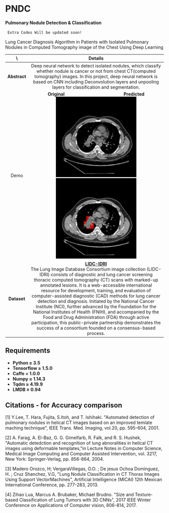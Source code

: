 # PNDC
**Pulmonary Nodule Detection & Classification**
```
 Extra Codes Will be updated soon!
 ```
Lung Cancer Diagnosis Algorithm in Patients with Isolated Pulmonary Nodules in Computed Tomography image of the Chest Using Deep Learning

\ | Details
 :-: | :-----:
 **Abstract** | Deep neural network to detect isolated nodules, which classify whether nodule is cancer or not from chest CT(computed tomography) images. In this project, deep neural network is based on CNN including Deconvolution layers and unpooling layers for classification and segmentation.
 Demo | <b>Original&nbsp;&nbsp;&nbsp;&nbsp;&nbsp;&nbsp;&nbsp;&nbsp;&nbsp;&nbsp;&nbsp;&nbsp;&nbsp;&nbsp;&nbsp;&nbsp;&nbsp;&nbsp;&nbsp;&nbsp;&nbsp;&nbsp;&nbsp;&nbsp;&nbsp;&nbsp;&nbsp;&nbsp;&nbsp;&nbsp;&nbsp;&nbsp;&nbsp;&nbsp;&nbsp;&nbsp;&nbsp;&nbsp;&nbsp;&nbsp;&nbsp;&nbsp;&nbsp;&nbsp;&nbsp;&nbsp;&nbsp;&nbsp;&nbsp;&nbsp;Predicted</b></br><img src="./images/original.png" width="256" height="256">    <img src="./images/predicted.png" width="256" height="256">
 **Dataset**<br/> | **[LIDC-IDRI](https://wiki.cancerimagingarchive.net/display/Public/LIDC-IDRI)**<br/>The Lung Image Database Consortium image collection (LIDC-IDRI) consists of diagnostic and lung cancer screening thoracic computed tomography (CT) scans with marked-up annotated lesions. It is a web-accessible international resource for development, training, and evaluation of computer-assisted diagnostic (CAD) methods for lung cancer detection and diagnosis. Initiated by the National Cancer Institute (NCI), further advanced by the Foundation for the National Institutes of Health (FNIH), and accompanied by the Food and Drug Administration (FDA) through active participation, this public-private partnership demonstrates the success of a consortium founded on a consensus-based process.

## Requirements
- **Python ≥ 3.5**
- **Tensorflow ≥ 1.5.0**
- **Caffe = 1.0.0**
- **Numpy ≥ 1.14.3**
- **Tqdm ≥ 4.19.9**
- **LMDB ≥ 0.94**

## Citations - for Accuracy comparison
[1] Y.Lee, T. Hara, Fujita, S.Itoh, and T. Ishihaki. "Automated detection of pulmonary nodules in helical CT images based on an improved temlate maching technique", IEEE Trans. Med. Imaging, vol.20, pp. 595-604, 2001.

[2] A. Farag, A. El-Baz, G. G. Gimelfarb, R. Falk, and R. S. Hushek, "Automatic detedction and recognition of lung abnoralities in helical CT images using deformable templates,"in Lecture Notes in Computer Science, Medical Image Computing and Computer Assisted Intervention, vol. 3217, New York: Springer-Verlag, pp. 856-864, 2004.

[3] Madero Orozco, H; VergaraVillegas, O.O. ; De jesus Ochoa Dominguez, H. ; Cruz Shanchez, V.G, "Lung Nodule Classification in CT Thorax Images Using Support VectorMachines", Artificial Intelligence (MICAI) 12th Mexican International Conference, pp. 277-283, 2013.

[4] Zihao Lua,  Marcus A. Brubaker, Michael Brudno. "Size and Texture-based Classification of Lung Tumors with 3D CNNs", 2017 IEEE Winter Conference on Applications of Computer vision, 806-814, 2017.
